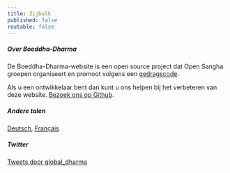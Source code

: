 ```yaml
---
title: Zijbalk
published: false
routable: false
---
```

##### Over Boeddha-Dharma

De Boeddha-Dharma-website is een open source project dat Open Sangha groepen organiseert en promoot volgens een [gedragscode](/code).

Als u een ontwikkelaar bent dan kunt u ons helpen bij het verbeteren van deze website. [Bezoek ons op Github](https://github.com/buddha-dharma).

##### Andere talen

<a href="/de"> Deutsch</a>, <a href="/fr"> Français</a>

##### Twitter

<a class="twitter-timeline" data-width="500" data-height="600" data-theme="light" href="https://twitter.com/global_dharma?ref_src=twsrc%5Etfw">Tweets door global_dharma</a> <script async src="//platform.twitter.com/widgets.js" charset="utf-8"></script>
